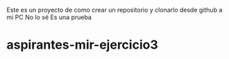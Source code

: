 Este es un proyecto de como crear un repositorio y clonarlo desde github a mi PC
No lo sé
Es una prueba

# aspirantes-mir-ejercicio3
